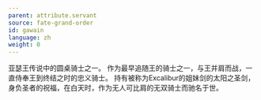 ```yaml
---
parent: attribute.servant
source: fate-grand-order
id: gawain
language: zh
weight: 0
---
```


亚瑟王传说中的圆桌骑士之一。
作为最早追随王的骑士之一，与王并肩而战，一直侍奉王到终结之时的忠义骑士。
持有被称为Excalibur的姐妹剑的太阳之圣剑，身负圣者的祝福，在白天时，作为无人可比肩的无双骑士而驰名于世。
